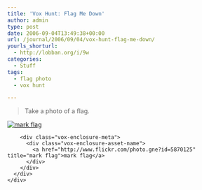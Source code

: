 ```yaml
---
title: 'Vox Hunt: Flag Me Down'
author: admin
type: post
date: 2006-09-04T13:49:38+00:00
url: /journal/2006/09/04/vox-hunt-flag-me-down/
yourls_shorturl:
  - http://lobban.org/i/9w
categories:
  - Stuff
tags:
  - flag photo
  - vox hunt

---
```

> Take a photo of a flag.

<div class="vox-enclosure vox-enclosure-center vox-enclosure-large vox-photo-enclosure">
  <div class="vox-enclosure-inner">
    <div class="vox-enclosure-list">
      <div class="vox-enclosure-item vox-photo-asset vox-last">
        <div class="vox-enclosure-image">
          <a href="http://www.flickr.com/photo.gne?id=5870125" title="mark flag"><img alt="mark flag" class="asset asset-image at-xid-6a01348743f8e2970c0133f423da40970b" src="http://nonimage.typepad.com/.a/6a01348743f8e2970c0133f423da40970b-320pi" /></a>
        </div>
        
        <div class="vox-enclosure-meta">
          <div class="vox-enclosure-asset-name">
            <a href="http://www.flickr.com/photo.gne?id=5870125" title="mark flag">mark flag</a>
          </div>
        </div>
      </div>
    </div>
  </div>
</div>